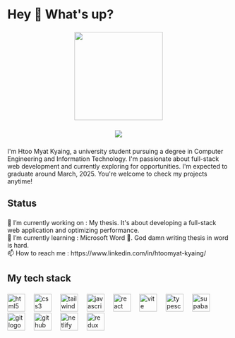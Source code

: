 <h1 align="left">Hey 👋 What's up?</h1>

###

<div align="center">
  <img height="200" src="https://media.giphy.com/media/11ISwbgCxEzMyY/giphy.gifQUVVCRcqD7o/giphy.gif"  />
</div>

###

<div align="center">
  <img src="https://visitor-badge.laobi.icu/badge?page_id=Htoomyat-Kyaing.Htoomyat-Kyaing&left_color=darkgoldenrod&right_color=darkred"  />
</div>

###

<p align="left">I'm Htoo Myat Kyaing, a university student pursuing a degree in Computer Engineering and Information Technology. I'm passionate about full-stack web development and currently exploring for opportunities. I'm expected to graduate around March, 2025. You're welcome to check my projects anytime!</p>

###

<h2 align="left">Status</h2>

###

<p align="left">🔭 I’m currently working on : My thesis. It's about developing a full-stack web application and optimizing performance.<br>🌱 I’m currently learning : Microsoft Word 🤣. God damn writing thesis in word is hard. <br>📫 How to reach me : https://www.linkedin.com/in/htoomyat-kyaing/</p>

###

<h2 align="left">My tech stack</h2>

###

<div align="left">
  <img src="https://skillicons.dev/icons?i=html" height="40" alt="html5 logo"  />
  <img width="12" />
  <img src="https://skillicons.dev/icons?i=css" height="40" alt="css3 logo"  />
  <img width="12" />
  <img src="https://skillicons.dev/icons?i=tailwind" height="40" alt="tailwindcss logo"  />
  <img width="12" />
  <img src="https://skillicons.dev/icons?i=js" height="40" alt="javascript logo"  />
  <img width="12" />
  <img src="https://skillicons.dev/icons?i=react" height="40" alt="react logo"  />
  <img width="12" />
  <img src="https://skillicons.dev/icons?i=vite" height="40" alt="vite logo"  />
  <img width="12" />
  <img src="https://skillicons.dev/icons?i=nodejs" height="40" alt="typescript logo"  />
  <img width="12" />
  <img src="https://skillicons.dev/icons?i=mongodb" height="40" alt="supabase logo"  />
  <img width="12" />
  <img src="https://skillicons.dev/icons?i=supabase" height="40" alt="git logo"  />
  <img width="12" />
  <img src="https://skillicons.dev/icons?i=ts" height="40" alt="github logo"  />
  <img width="12" />
  <img src="https://skillicons.dev/icons?i=express" height="40" alt="netlify logo"  />
  <img width="12" />
  <img src="https://skillicons.dev/icons?i=redux" height="40" alt="redux logo"  />
  
</div>

###
